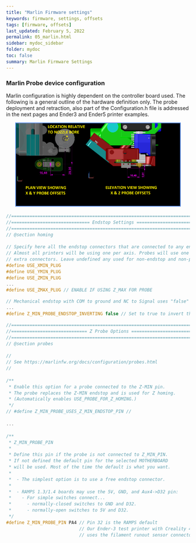 ```yaml
---
title: "Marlin Firmware settings"
keywords: firmware, settings, offsets
tags: [firmware, offsets]
last_updated: February 5, 2022
permalink: 05_marlin.html
sidebar: mydoc_sidebar
folder: mydoc
toc: false
summary: Marlin Firmware Settings
---
```



### Marlin Probe device configuration
Marlin configuration is highly dependent on the controller board used. The following is a general outline of the hardware definition only. The probe deployment and retraction, also part of the Configuration.h file is addressed in the next pages and Ender3 and Ender5 printer examples.

<div style="width:100%;text-align:center;"> 
<a href="images\05_probe-offsets-sm.png" data-lity> <img src="images\05_probe-offsets-sm.png" style="width:450px; border:2px solid CornflowerBlue"></a></div>

```cpp
//===========================================================================
//============================== Endstop Settings ===========================
//===========================================================================
// @section homing

// Specify here all the endstop connectors that are connected to any endstop or probe.
// Almost all printers will be using one per axis. Probes will use one or more of the
// extra connectors. Leave undefined any used for non-endstop and non-probe purposes.
#define USE_XMIN_PLUG
#define USE_YMIN_PLUG
#define USE_ZMIN_PLUG
...
#define USE_ZMAX_PLUG // ENABLE IF USING Z_MAX FOR PROBE
````

```cpp
// Mechanical endstop with COM to ground and NC to Signal uses "false" here (most common setup).
...
#define Z_MIN_PROBE_ENDSTOP_INVERTING false // Set to true to invert the logic of the probe.
````

```cpp
//===========================================================================
//============================= Z Probe Options =============================
//===========================================================================
// @section probes

//
// See https://marlinfw.org/docs/configuration/probes.html
//

/**
 * Enable this option for a probe connected to the Z-MIN pin.
 * The probe replaces the Z-MIN endstop and is used for Z homing.
 * (Automatically enables USE_PROBE_FOR_Z_HOMING.)
 */
// #define Z_MIN_PROBE_USES_Z_MIN_ENDSTOP_PIN // 

...

/**
 * Z_MIN_PROBE_PIN
 *
 * Define this pin if the probe is not connected to Z_MIN_PIN.
 * If not defined the default pin for the selected MOTHERBOARD
 * will be used. Most of the time the default is what you want.
 *
 *  - The simplest option is to use a free endstop connector.
 *
 *  - RAMPS 1.3/1.4 boards may use the 5V, GND, and Aux4->D32 pin:
 *    - For simple switches connect...
 *      - normally-closed switches to GND and D32.
 *      - normally-open switches to 5V and D32.
 */
#define Z_MIN_PROBE_PIN PA4 // Pin 32 is the RAMPS default
                            // Our Ender-3 test printer with Creality 4.2.2 controller
                            // uses the filament runout sensor connector 
````
